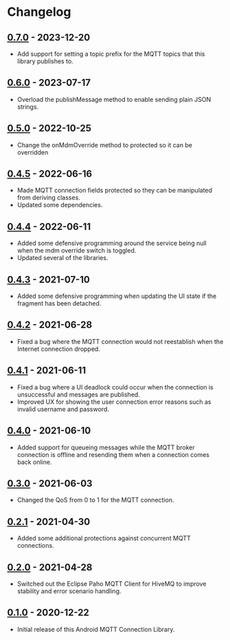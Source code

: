 # Changelog

## [0.7.0](https://github.com/christianrowlands/android-mqtt-connection-lib/releases/tag/v0.7.0) - 2023-12-20
* Add support for setting a topic prefix for the MQTT topics that this library publishes to.

## [0.6.0](https://github.com/christianrowlands/android-mqtt-connection-lib/releases/tag/v0.6.0) - 2023-07-17
* Overload the publishMessage method to enable sending plain JSON strings.

## [0.5.0](https://github.com/christianrowlands/android-mqtt-connection-lib/releases/tag/v0.5.0) - 2022-10-25
* Change the onMdmOverride method to protected so it can be overridden

## [0.4.5](https://github.com/christianrowlands/android-mqtt-connection-lib/releases/tag/v0.4.5) - 2022-06-16
* Made MQTT connection fields protected so they can be manipulated from deriving classes.
* Updated some dependencies.

## [0.4.4](https://github.com/christianrowlands/android-mqtt-connection-lib/releases/tag/v0.4.4) - 2022-06-11
* Added some defensive programming around the service being null when the mdm override switch is toggled.
* Updated several of the libraries.

## [0.4.3](https://github.com/christianrowlands/android-mqtt-connection-lib/releases/tag/v0.4.3) - 2021-07-10
* Added some defensive programming when updating the UI state if the fragment has been detached.

## [0.4.2](https://github.com/christianrowlands/android-mqtt-connection-lib/releases/tag/v0.4.2) - 2021-06-28
* Fixed a bug where the MQTT connection would not reestablish when the Internet connection dropped.

## [0.4.1](https://github.com/christianrowlands/android-mqtt-connection-lib/releases/tag/v0.4.1) - 2021-06-11
* Fixed a bug where a UI deadlock could occur when the connection is unsuccessful and messages are published.
* Improved UX for showing the user connection error reasons such as invalid username and password.

## [0.4.0](https://github.com/christianrowlands/android-mqtt-connection-lib/releases/tag/v0.4.0) - 2021-06-10
* Added support for queueing messages while the MQTT broker connection is offline and resending them when a connection comes back online.

## [0.3.0](https://github.com/christianrowlands/android-mqtt-connection-lib/releases/tag/v0.3.0) - 2021-06-03
* Changed the QoS from 0 to 1 for the MQTT connection.

## [0.2.1](https://github.com/christianrowlands/android-mqtt-connection-lib/releases/tag/v0.2.1) - 2021-04-30
* Added some additional protections against concurrent MQTT connections.

## [0.2.0](https://github.com/christianrowlands/android-mqtt-connection-lib/releases/tag/v0.2.0) - 2021-04-28
* Switched out the Eclipse Paho MQTT Client for HiveMQ to improve stability and error scenario handling.

## [0.1.0](https://github.com/christianrowlands/android-mqtt-connection-lib/releases/tag/v0.1.0) - 2020-12-22
* Initial release of this Android MQTT Connection Library.
